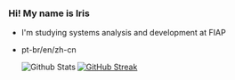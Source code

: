 ### Hi! My name is Iris


-  I'm studying systems analysis and development at FIAP
-  pt-br/en/zh-cn




 
  
     <a href="https://git.io/streak-stats"><img src="https://streak-stats.demolab.com?user=irissuu&theme=nightowl&hide_border=true" alt="GitHub Streak" /></a>
     <img align="left" src="https://github-readme-stats.vercel.app/api/top-langs/?username=irissuu&theme=nightowl&hide_border=True&include_all_commits=true&count_private=true" alt="Github Stats"/>
 


